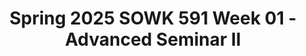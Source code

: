 ---
layout: single_embed_slide
title: "Spring 2025 SOWK 591 Week 01 - Advanced Seminar II"
presentation_id: ZEfcKT
slides:
  - slide_name: ../deck-ZEfcKT-large-0.jpeg
    slide_thumbnail: ../deck-ZEfcKT-thumb-0.jpeg
    slide_alt: "An abstract circular design is next to text reading, 'Practicum Seminar II, Week 01 for SOWK 591.1,' against a gold rectangle. Bottom text: 'Jacob Campbell, Ph.D. LICSW at Heritage University.'"
  - slide_name: ../deck-ZEfcKT-large-1.jpeg
    slide_thumbnail: ../deck-ZEfcKT-thumb-1.jpeg
    slide_alt: "**Object:** Agenda and objectives slide  **Action:** Displays weekly plan and learning goals  **Context:** Presentation  **Text:**  - **Agenda**: Plan for week 01    - Review Updated Practicum Manual and Syllabus    - Mindfulness activity    - Practice Learning Reflection Group  - **Learning Objectives**:    - Recognize shared experiences in practicum for sharing and problem-solving    - Analyze practicum experience related to development and competence    - Practice setting intention, an aspect of mindfulness  "
  - slide_name: ../deck-ZEfcKT-large-2.jpeg
    slide_thumbnail: ../deck-ZEfcKT-thumb-2.jpeg
    slide_alt: "A presentation slide displays two documents. The left document is the cover of the 'Heritage University Social Work Department Master of Social Work Practicum Manual.' The right document is a detailed page with text columns and university branding. Between them, text reads 'Review Practicum Manual Updates & Syllabus.'"
  - slide_name: ../deck-ZEfcKT-large-3.jpeg
    slide_thumbnail: ../deck-ZEfcKT-thumb-3.jpeg
    slide_alt: "A presentation slide lists discussion topics for a series titled 'Student Led Discussions (SLED).' Topics include supervision, integrated approaches, change processes, critical thinking, conflict resolution, and development. Dates span from February to April 2025."
  - slide_name: ../deck-ZEfcKT-large-4.jpeg
    slide_thumbnail: ../deck-ZEfcKT-thumb-4.jpeg
    slide_alt: "Post-it notes are stacked on a table. The slide titled 'New Semester' includes instructions: 1. Collect personal intentions on Post-it notes.2. Group and categorize with others.3. Form larger groups to share ideas.A photo credit is given to Kelsey G on Unsplash."
  - slide_name: ../deck-ZEfcKT-large-5.jpeg
    slide_thumbnail: ../deck-ZEfcKT-thumb-5.jpeg
    slide_alt: "A slide titled 'Practice Learning Reflection Group' presents discussion points and norms. It includes a check-in question on practicum experiences and outlines topics like client needs and confidentiality expectations."
---